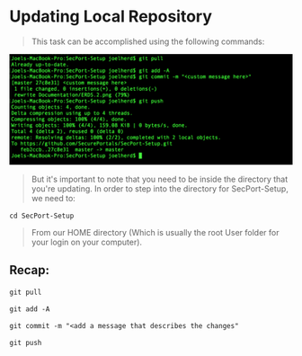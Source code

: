 # Updating Local Repository

> This task can be accomplished using the following commands:

![repoPic](https://github.com/SecurePortals/SecPort-Setup/blob/master/Documentation/UpdateLocalRepo.png)

> But it's important to note that you need to be inside the directory that you're updating. In order to step into the directory for SecPort-Setup, we need to:

```bsh
cd SecPort-Setup
```

> From our HOME directory (Which is usually the root User folder for your login on your computer). 

## Recap: 

```bsh
git pull
```

```bsh
git add -A
```

```bsh
git commit -m "<add a message that describes the changes"
```

```bsh
git push
```
